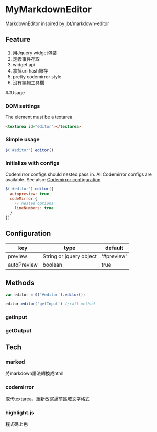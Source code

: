 MyMarkdownEditor
================

MarkdownEditor inspired by jbt/markdown-editor


## Feature
1. 用Jquery widget包裝
2. 定義事件存取
3. widget api
4. 拿掉url hash儲存
5. pretty codemirror style
6. 沒有編輯工具欄

##Usage

### DOM settings
The element must be a textarea.
``` HTML
<textarea id="editor"></textarea>
```

### Simple usage

``` javascript
$('#editor').editor()
```

### Initialize with configs
Codemirror configs should nested pass in. All Codemirror configs are available. See also: [Codemirror configuration]

``` javascript
$('#editor').editor({
  autopreview: true,
  codeMirror:{
    // nested options
    lineNumbers: true
  }
})
```
## Configuration
key|type| default
---|-----|---
preview| String or jquery object | '#preview'
autoPreview| boolean | true

## Methods
``` javascript
var editor = $('#editor').editor();

editor.editor('getInput') //call method
```
### getInput
### getOutput

## Tech

### marked
將markdown語法轉換成html
### codemirror
取代textarea，重新改寫逼前區域文字格式
### highlight.js
程式碼上色


[Codemirror configuration]: http://codemirror.net/doc/manual.html#config